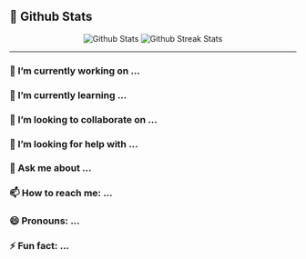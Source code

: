 ## 🤖 Github Stats

<div align="center">
  <!-- Github Stats Card -->
  <img src="https://github-readme-stats.vercel.app/api?username=Me106y&show_icons=true&theme=tokyonight" alt="Github Stats" />
  
  <!-- Github Streak Stats Card -->
  <img src="https://github-readme-streak-stats.herokuapp.com/?user=Me106y" alt="Github Streak Stats" />
</div>

---

<!-- About Section -->
### 🔭 I’m currently working on ...
### 🌱 I’m currently learning ...
### 👯 I’m looking to collaborate on ...
### 🤔 I’m looking for help with ...
### 💬 Ask me about ...
### 📫 How to reach me: ...
### 😄 Pronouns: ...
### ⚡ Fun fact: ...
